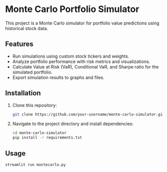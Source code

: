 # Monte Carlo Portfolio Simulator

This project is a Monte Carlo simulator for portfolio value predictions using historical stock data. 

## Features
- Run simulations using custom stock tickers and weights.
- Analyze portfolio performance with risk metrics and visualizations.
- Calculate Value at Risk (VaR), Conditional VaR, and Sharpe ratio for the simulated portfolio.
- Export simulation results to graphs and files.

## Installation
1. Clone this repository:
   ```bash
   git clone https://github.com/your-username/monte-carlo-simulator.git
   ```
2. Navigate to the project directory and install dependencies:
   ```bash
   cd monte-carlo-simulator
   pip install -r requirements.txt
   ```

## Usage
```bash
streamlit run montecarlo.py
```

